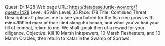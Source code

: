 Quest ID: 1428
Web page URL: https://database.turtle-wow.org/?quest=1428
Level: 45
Min Level: 35
Race: 178
Title: Continued Threat
Description: It pleases me to see your hatred for the fish men grows with mine.$B$BFind more of their kind along the beach, and when you've had your fill of combat, return to me. We shall speak then of a reward for your diligence.
Objective: Kill 10 Marsh Inkspewers, 10 Marsh Flesheaters, and 10 Marsh Oracles, then return to Katar in the Swamp of Sorrows.
